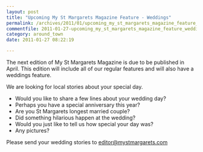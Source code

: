 ```yaml
---
layout: post
title: "Upcoming My St Margarets Magazine Feature - Weddings"
permalink: /archives/2011/01/upcoming_my_st_margarets_magazine_feature_weddings.html
commentfile: 2011-01-27-upcoming_my_st_margarets_magazine_feature_weddings
category: around_town
date: 2011-01-27 08:22:19

---
```


The next edition of My St Margarets Magazine is due to be published in April. This edition will include all of our regular features and will also have a weddings feature.

We are looking for local stories about your special day.

-   Would you like to share a few lines about your wedding day?
-   Perhaps you have a special anniversary this year?
-   Are you St Margarets longest married couple?
-   Did something hilarious happen at the wedding?
-   Would you just like to tell us how special your day was?
-   Any pictures?

Please send your wedding stories to <editor@mystmargarets.com>
